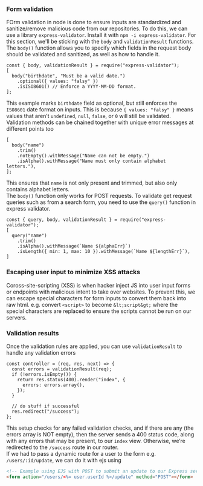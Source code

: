 ### Form validation
FOrm validation in node is done to ensure inputs are standardized and sanitize/remove malicious code from our repositories. 
To do this, we can use a library `express-validator`. Install it with `npm -i express-validator`. For this section, we'll be 
sticking with the `body` and `validationResult` functions. The `body()` function allows you to specify which fields in the request 
body should be validated and sanitized, as well as how to handle it.
```JS
const { body, validationResult } = require("express-validator");
[
  body("birthdate", "Must be a valid date.")
    .optional({ values: "falsy" })
    .isISO8601() // Enforce a YYYY-MM-DD format.
];
```
This example marks `birthdate` field as optional, but still enforces the `ISO8601` date format on inputs. This is because 
`{ values: "falsy" }` means values that aren’t `undefined`, `null`, `false`, or `0` will still be validated. <br>
Validation methods can be chained together with unique error messages at different points too
```JS
[
  body("name")
    .trim()
    .notEmpty().withMessage("Name can not be empty.")
    .isAlpha().withMessage("Name must only contain alphabet letters."),  
];
```
This ensures that `name` is not only present and trimmed, but also only contains alphabet letters. <br>
The `body()` function only works for POST requests. To validate get request queries such as from a search form, you need to use 
the `query()` function in express validator.
```JS
const { query, body, validationResult } = require("express-validator");
[
  query("name")
    .trim()
    .isAlpha().withMessage(`Name ${alphaErr}`)
    .isLength({ min: 1, max: 10 }).withMessage(`Name ${lengthErr}`),
]
```


### Escaping user input to minimize XSS attacks
Coross-site-scripting (XSS) is when hacker inject JS into user input forms or endpoints with malicious intent to take over 
websites. To prevent this, we can escape special characters for form inputs to convert them back into raw html. e.g. convert 
`<script>` to become `&lt;script&gt;` where the special characters are replaced to ensure the scripts cannot be run on our 
servers.


### Validation results
Once the validation rules are applied, you can use `validationResult` to handle any validation errors
```JS
const controller = (req, res, next) => {
  const errors = validationResult(req);
  if (!errors.isEmpty()) {
    return res.status(400).render("index", {
      errors: errors.array(),
    });
  }

  // do stuff if successful
  res.redirect("/success");
};
```
This setup checks for any failed validation checks, and if there are any (the errors array is NOT empty), then the server sends a 
400 status code, along with any errors that may be present, to our `index` view. Otherwise, we’re redirected to the `/success` 
route in our router. <br>
If we had to pass a dynamic route for a user to the form e.g. `/users/:id/update`, we can do it with ejs using
```html
<!-- Example using EJS with POST to submit an update to our Express server. -->
<form action="/users/<%= user.userId %>/update" method="POST"></form>
```